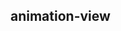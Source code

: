 ## animation-view

<!-- UTSCOMJSON.animation-view.description -->

<!-- UTSCOMJSON.animation-view.attrubute -->

<!-- UTSCOMJSON.animation-view.event -->

<!-- UTSCOMJSON.animation-view.example -->

<!-- UTSCOMJSON.animation-view.compatibility -->

<!-- UTSCOMJSON.animation-view.children -->

<!-- UTSCOMJSON.animation-view.reference -->

